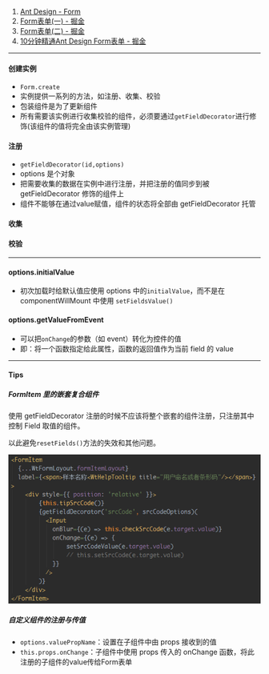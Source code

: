1. [Ant Design - Form](https://ant.design/components/form-cn/#components-form-demo-validate-other)
2. [Form表单(一) - 掘金](https://juejin.im/post/5c01e96a51882526f96b498a)
3. [Form表单(二) - 掘金](https://juejin.im/post/5c01e97ce51d45225000f34b)
4. [10分钟精通Ant Design Form表单 - 掘金](https://juejin.im/post/5c47ffff51882533e05ef4f9)

***

#### 创建实例

- `Form.create`
- 实例提供一系列的方法，如注册、收集、校验
- 包装组件是为了更新组件
- 所有需要该实例进行收集校验的组件，必须要通过`getFieldDecorator`进行修饰(该组件的值将完全由该实例管理)

#### 注册

- `getFieldDecorator(id,options)`
- options 是个对象
- 把需要收集的数据在实例中进行注册，并把注册的值同步到被 getFieldDecorator 修饰的组件上
- 组件不能够在通过value赋值，组件的状态将全部由 getFieldDecorator 托管

#### 收集

#### 校验

***

#### options.initialValue

- 初次加载时给默认值应使用 options 中的`initialValue`，而不是在 componentWillMount 中使用 `setFieldsValue()`

#### options.getValueFromEvent

- 可以把`onChange`的参数（如 event）转化为控件的值
- 即：将一个函数指定给此属性，函数的返回值作为当前 field 的 value

***

#### Tips

##### FormItem 里的嵌套复合组件

使用 getFieldDecorator 注册的时候不应该将整个嵌套的组件注册，只注册其中控制 Field 取值的组件。

以此避免`resetFields()`方法的失效和其他问题。

![image-20200315130632729](image-20200315130632729.png)

##### 自定义组件的注册与传值

- `options.valuePropName`：设置在子组件中由 props 接收到的值
- `this.props.onChange`：子组件中使用 props 传入的 onChange 函数，将此注册的子组件的value传给Form表单